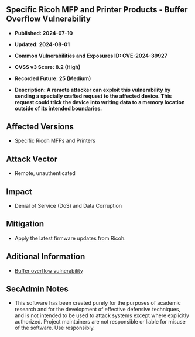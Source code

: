 
#
<h2>Specific Ricoh MFP and Printer Products - Buffer Overflow Vulnerability</h2>

- <b>Published: 2024-07-10</b>

- <b>Updated: 2024-08-01</b>

- <b>Common Vulnerabilities and Exposures ID: CVE-2024-39927</b>

- <b>CVSS v3 Score: 8.2 (High)</b>

- <b>Recorded Future: 25 (Medium)</b>
  
- <b>Description: A remote attacker can exploit this vulnerability by sending a specially crafted request to the affected device. This request could trick the device into writing data to a memory location outside of its intended boundaries. </b>

## Affected Versions
- Specific Ricoh MFPs and Printers

## Attack Vector
- Remote, unauthenticated

## Impact
- Denial of Service (DoS) and Data Corruption

## Mitigation
- Apply the latest firmware updates from Ricoh.


## Aditional Information
- [Buffer overflow vulnerability](https://www.ricoh-europe.com/news-events/news/buffer-overflow-vulnerability-july-2024/)

## SecAdmin Notes
- This software has been created purely for the purposes of academic research and for the development of effective defensive techniques, and is not intended to be used to attack systems except where explicitly authorized. Project maintainers are not responsible or liable for misuse of the software. Use responsibly.
